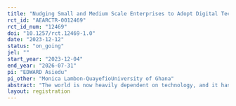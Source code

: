 ```yaml
---
title: "Nudging Small and Medium Scale Enterprises to Adopt Digital Technologies in Africa: Evidence from an Experiment in Ghana"
rct_id: "AEARCTR-0012469"
rct_id_num: "12469"
doi: "10.1257/rct.12469-1.0"
date: "2023-12-12"
status: "on_going"
jel: ""
start_year: "2023-12-04"
end_year: "2026-07-31"
pi: "EDWARD Asiedu"
pi_other: "Monica Lambon-QuayefioUniversity of Ghana"
abstract: "The world is now heavily dependent on technology, and it has become necessary for SMEs in Africa to embrace it too. However, the majority of SMEs in Africa face barriers in adopting digital technology, from little access to technology to other external environmental and internal managerial factors. A significant number of SMEs in Africa require technical assistance, but do not yet have the financing to pay consultants out of pocket.  We conduct a field experiment in Ghana building on the digital technology and commitment literature by designing and evaluating a digital literacy training treatment arm, as well as a commitment to innovate arm. We study the effects of these interventions on technology adoption, changes in business practices and firm performance in the form of productivity, sales, profits and employment. We also examine potential important mechanisms underlying gender inequality in technology adoption and entrepreneurial growth. "
layout: registration
---
```


